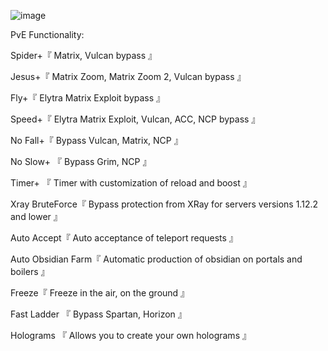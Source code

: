 ![image](https://github.com/user-attachments/assets/f0b33ac4-3ce7-4744-8aaf-49b8cc196dea)


PvE Functionality:


Spider+『 Matrix, Vulcan bypass 』


Jesus+『 Matrix Zoom, Matrix Zoom 2, Vulcan bypass 』


Fly+『 Elytra Matrix Exploit bypass 』


Speed+『 Elytra Matrix Exploit, Vulcan, ACC, NCP bypass 』


No Fall+『 Bypass Vulcan, Matrix, NCP 』


No Slow+ 『 Bypass Grim, NCP 』


Timer+ 『 Timer with customization of reload and boost 』


Xray BruteForce『 Bypass protection from XRay for servers versions 1.12.2 and lower 』


Auto Accept『 Auto acceptance of teleport requests 』


Auto Obsidian Farm『 Automatic production of obsidian on portals and boilers 』


Freeze『 Freeze in the air, on the ground 』


Fast Ladder 『 Bypass Spartan, Horizon 』


Holograms 『 Allows you to create your own holograms 』

